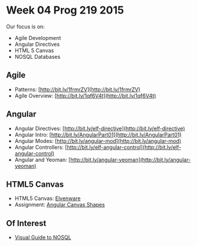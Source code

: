 # Week 04 Prog 219 2015

Our focus is on:

- Agile Development
- Angular Directives
- HTML 5 Canvas
- NOSQL Databases

## Agile

- Patterns: [http://bit.ly/1frmrZV](http://bit.ly/1frmrZV)
- Agile Overview: [http://bit.ly/1qf6V4t](http://bit.ly/1qf6V4t)

## Angular

- Angular Directives: [http://bit.ly/elf-directive](http://bit.ly/elf-directive)
- Angular Intro: [http://bit.ly/AngularPart01](http://bit.ly/AngularPart01)
- Angular Modes: [http://bit.ly/angular-mod](http://bit.ly/angular-mod)
- Angular Controllers: [http://bit.ly/elf-angular-control](http://bit.ly/elf-angular-control)
- Angular and Yeoman: [http://bit.ly/angular-yeoman](http://bit.ly/angular-yeoman)

## HTML5 Canvas

- HTML5 Canvas: [Elvenware][elf-canvas]
-  Assignment: [Angular Canvas Shapes](http://www.ccalvert.net/books/CloudNotes/Assignments/AngularCanvasShapes.html)
 
[elf-canvas]:http://www.elvenware.com/charlie/development/web/HtmlGuide/HtmlFive.html#canvas

## Of Interest

- [Visual Guide to NOSQL](http://blog.nahurst.com/visual-guide-to-nosql-systems)